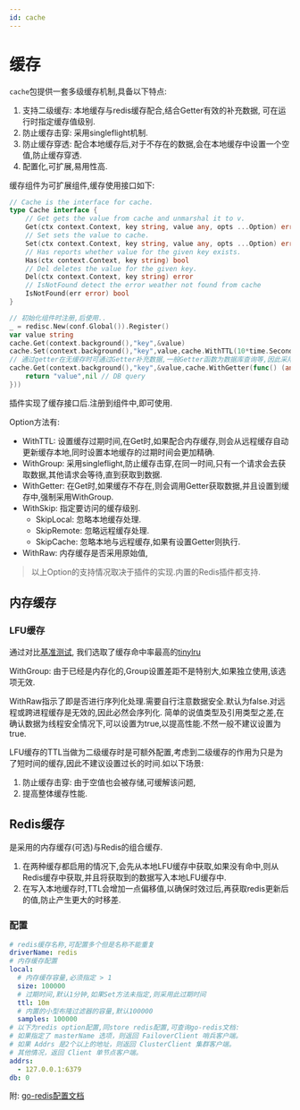 ```yaml
---
id: cache
---
```

# 缓存

`cache`包提供一套多级缓存机制,具备以下特点:

1. 支持二级缓存: 本地缓存与redis缓存配合,结合Getter有效的补充数据, 可在运行时指定缓存值级别.
2. 防止缓存击穿: 采用singleflight机制.
3. 防止缓存穿透: 配合本地缓存后,对于不存在的数据,会在本地缓存中设置一个空值,防止缓存穿透.
4. 配置化,可扩展,易用性高.

缓存组件为可扩展组件,缓存使用接口如下:

```go
// Cache is the interface for cache.
type Cache interface {
	// Get gets the value from cache and unmarshal it to v.
	Get(ctx context.Context, key string, value any, opts ...Option) error
	// Set sets the value to cache.
	Set(ctx context.Context, key string, value any, opts ...Option) error
	// Has reports whether value for the given key exists.
	Has(ctx context.Context, key string) bool
	// Del deletes the value for the given key.
	Del(ctx context.Context, key string) error
	// IsNotFound detect the error weather not found from cache
	IsNotFound(err error) bool
}

// 初始化组件时注册,后使用..
_ = redisc.New(conf.Global()).Register()
var value string
cache.Get(context.background(),"key",&value)
cache.Set(context.background(),"key",value,cache.WithTTL(10*time.Second))
// 通过getter在无缓存时可通过Getter补充数据,一般Getter函数为数据库查询等,因此采用防止缓存穿透的功能
cache.Get(context.background(),"key",&value,cache.WithGetter(func() (any, error) {
    return "value",nil // DB query
}))
```

插件实现了缓存接口后.注册到组件中,即可使用.

Option方法有:

- WithTTL: 设置缓存过期时间,在Get时,如果配合内存缓存,则会从远程缓存自动更新缓存本地,同时设置本地缓存的过期时间会更加精确. 
- WithGroup: 采用singleflight,防止缓存击穿,在同一时间,只有一个请求会去获取数据,其他请求会等待,直到获取到数据.
- WithGetter: 在Get时,如果缓存不存在,则会调用Getter获取数据,并且设置到缓存中,强制采用WithGroup.
- WithSkip: 指定要访问的缓存级别.
  - SkipLocal: 忽略本地缓存处理.
  - SkipRemote: 忽略远程缓存处理.
  - SkipCache: 忽略本地与远程缓存,如果有设置Getter则执行.
- WithRaw: 内存缓存是否采用原始值,

> 以上Option的支持情况取决于插件的实现.内置的Redis插件都支持.

## 内存缓存

### LFU缓存

通过对比[基准测试](https://github.com/vmihailenco/go-cache-benchmark),
我们选取了缓存命中率最高的[tinylru](https://github.com/vmihailenco/go-tinylfu)

WithGroup: 由于已经是内存化的,Group设置差距不是特别大,如果独立使用,该选项无效.

WithRaw指示了即是否进行序列化处理.需要自行注意数据安全.默认为false.对远程或跨进程缓存是无效的,因此必然会序列化.
简单的说值类型及引用类型之差,在确认数据为线程安全情况下,可以设置为true,以提高性能.不然一般不建议设置为true.

LFU缓存的TTL当做为二级缓存时是可额外配置,考虑到二级缓存的作用为只是为了短时间的缓存,因此不建议设置过长的时间.如以下场景:

1. 防止缓存击穿: 由于空值也会被存储,可缓解该问题, 
2. 提高整体缓存性能.

## Redis缓存

是采用的内存缓存(可选)与Redis的组合缓存.

1. 在两种缓存都启用的情况下,会先从本地LFU缓存中获取,如果没有命中,则从Redis缓存中获取,并且将获取到的数据写入本地LFU缓存中.
2. 在写入本地缓存时,TTL会增加一点偏移值,以确保时效过后,再获取redis更新后的值,防止产生更大的时移差.

### 配置

```yaml
# redis缓存名称,可配置多个但是名称不能重复
driverName: redis
# 内存缓存配置
local:
  # 内存缓存容量,必须指定 > 1 
  size: 100000
  # 过期时间,默认1分钟,如果Set方法未指定,则采用此过期时间
  ttl: 10m
  # 内置的小型布隆过滤器的容量,默认100000
  samples: 100000
# 以下为redis option配置,同store redis配置,可查询go-redis文档: 
# 如果指定了 masterName 选项，则返回 FailoverClient 哨兵客户端。
# 如果 Addrs 是2个以上的地址，则返回 ClusterClient 集群客户端。
# 其他情况，返回 Client 单节点客户端。
addrs:
  - 127.0.0.1:6379
db: 0
```

附: [go-redis配置文档](https://redis.uptrace.dev/zh/guide/go-redis-option.html)